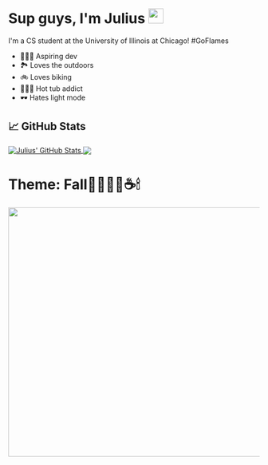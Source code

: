 <!-- More info, tips and tricks for making GitHub Profile README can be found in my article at https://towardsdatascience.com/build-a-stunning-readme-for-your-github-profile-9b80434fe5d7 -->

# Sup guys, I'm Julius <img src="https://raw.githubusercontent.com/MartinHeinz/MartinHeinz/master/wave.gif" width="30px" height="30px" />

I'm a CS student at the University of Illinois at Chicago! #GoFlames

<ul>
<li> 👨🏾‍💻 Aspiring dev </li>
<li> 🏞️ Loves the outdoors </li>
<li> 🚲 Loves biking </li>
<li> 🧖🏽‍♂️ Hot tub addict </li>
<li> 🕶️ Hates light mode </li>
</ul>

## &#x1f4c8; GitHub Stats


<a href="https://github.com/rapterjet2004/rapterjet2004">
  <img align="center" src="https://github-readme-stats.vercel.app/api?username=rapterjet2004&show_icons=true&line_height=27&count_private=true&theme=gruvbox" alt="Julius' GitHub Stats" />
 </a>

<a href="https://github.com/rapterjet2004/rapterjet2004">
  <img align="center" src="https://github-readme-stats.vercel.app/api/top-langs/?username=rapterjet2004&hide=java,html,tex&theme=gruvbox&langs_count=3" />
</a>

# Theme: Fall🍁🌙🥧🍂☕️🕯
<img src="https://images.pexels.com/photos/1438248/pexels-photo-1438248.jpeg?auto=compress&cs=tinysrgb&w=1260&h=750&dpr=2" width="1000px" height="500px"/>

<!-- links to social media icons -->

<!-- icons with padding -->

[1.1]: http://i.imgur.com/tXSoThF.png (twitter icon with padding)
[2.1]: http://i.imgur.com/0o48UoR.png (github icon with padding)

<!-- icons without padding -->

[1.2]: http://i.imgur.com/wWzX9uB.png (twitter icon without padding)
[2.2]: http://i.imgur.com/9I6NRUm.png (github icon without padding)
[3.2]: https://raw.githubusercontent.com/MartinHeinz/MartinHeinz/master/linkedin-3-16.png (LinkedIn icon without padding)


<!-- links to your social media accounts -->

[1]: https://twitter.com/Martin_Heinz_
[2]: https://github.com/MartinHeinz
[3]: https://www.linkedin.com/in/heinz-martin/


<!-- Resources -->
<!-- Icons: https://simpleicons.org/ -->
<!-- GitHub Stats: https://github.com/anuraghazra/github-readme-stats -->
<!-- Emojis: https://emojipedia.org/emoji/ -->
<!-- HTML Emojis: https://www.fileformat.info/index.htm -->
<!-- Shields: https://shields.io/ -->
<!-- Awesome GitHub Profile README: https://github.com/abhisheknaiidu/awesome-github-profile-readme -->
